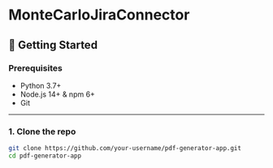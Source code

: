# MonteCarloJiraConnector


## 🚀 Getting Started

### Prerequisites

- Python 3.7+  
- Node.js 14+ & npm 6+  
- Git

---

### 1. Clone the repo

```bash
git clone https://github.com/your‑username/pdf-generator-app.git
cd pdf-generator-app
```
